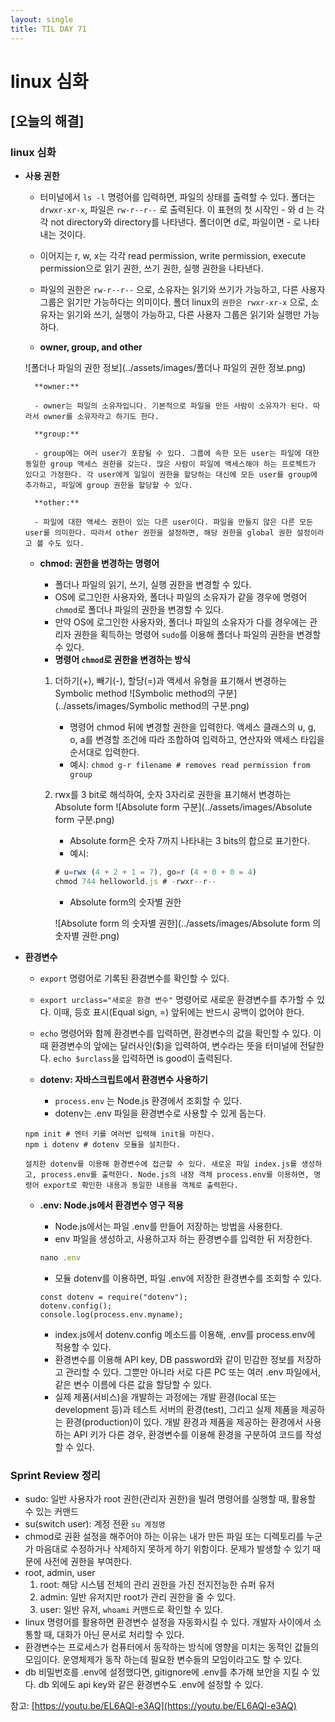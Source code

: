 ```yaml
---
layout: single
title: TIL DAY 71
---
```

# linux 심화

## [오늘의 해결]

### linux 심화

- **사용 권한**
    - 터미널에서 `ls -l` 명령어를 입력하면, 파일의 상태를 출력할 수 있다. 폴더는 `drwxr-xr-x`, 파일은 `rw-r--r--` 로 출력된다. 이 표현의 첫 시작인 - 와 d 는 각각 not directory와 directory를 나타낸다. 폴더이면 d로, 파일이면 - 로 나타내는 것이다.
    - 이어지는 r, w, x는 각각 read permission, write permission, execute permission으로 읽기 권한, 쓰기 권한, 실행 권한을 나타낸다.
    - 파일의 권한은 `rw-r--r--` 으로, 소유자는 읽기와 쓰기가 가능하고, 다른 사용자 그룹은 읽기만 가능하다는 의미이다. 폴더 linux의 `권한은 rwxr-xr-x` 으로, 소유자는 읽기와 쓰기, 실행이 가능하고, 다른 사용자 그룹은 읽기와 실행만 가능하다.
    
    - **owner, group, and other**
        
    ![폴더나 파일의 권한 정보](../assets/images/폴더나 파일의 권한 정보.png)
	  
	    **owner:**
	    
	    - owner는 파일의 소유자입니다. 기본적으로 파일을 만든 사람이 소유자가 된다. 따라서 owner를 소유자라고 하기도 한다.
	    
	    **group:**
	    
	    - group에는 여러 user가 포함될 수 있다. 그룹에 속한 모든 user는 파일에 대한 동일한 group 액세스 권한을 갖는다. 많은 사람이 파일에 액세스해야 하는 프로젝트가 있다고 가정한다. 각 user에게 일일이 권한을 할당하는 대신에 모든 user를 group에 추가하고, 파일에 group 권한을 할당할 수 있다.
	    
	    **other:**
	    
	    - 파일에 대한 액세스 권한이 있는 다른 user이다. 파일을 만들지 않은 다른 모든 user를 의미한다. 따라서 other 권한을 설정하면, 해당 권한을 global 권한 설정이라고 볼 수도 있다.
	    
	- **chmod: 권한을 변경하는 명령어**
	    - 폴더나 파일의 읽기, 쓰기, 실행 권한을 변경할 수 있다.
	    - OS에 로그인한 사용자와, 폴더나 파일의 소유자가 같을 경우에 명령어 `chmod`로 폴더나 파일의 권한을 변경할 수 있다.
	    - 만약 OS에 로그인한 사용자와, 폴더나 파일의 소유자가 다를 경우에는 관리자 권한을 획득하는 명령어 `sudo`를 이용해 폴더나 파일의 권한을 변경할 수 있다.
	    - **명령어 `chmod`로 권한을 변경하는 방식**
		
		1. 더하기(+), 빼기(-), 할당(=)과 액세서 유형을 표기해서 변경하는 Symbolic method
		    ![Symbolic method의 구분](../assets/images/Symbolic method의 구분.png)
		    
		    - 명령어 chmod 뒤에 변경할 권한을 입력한다. 액세스 클래스의 u, g, o, a를 변경할 조건에 따라 조합하여 입력하고, 연산자와 액세스 타입을 순서대로 입력한다.
		    - 예시: `chmod g-r filename # removes read permission from group`
		
		2. rwx를 3 bit로 해석하여, 숫자 3자리로 권한을 표기해서 변경하는 Absolute form
		    ![Absolute form 구분](../assets/images/Absolute form 구분.png)
		    
		    - Absolute form은 숫자 7까지 나타내는 3 bits의 합으로 표기한다.
		    - 예시:
		    
		    ```jsx
		    # u=rwx (4 + 2 + 1 = 7), go=r (4 + 0 + 0 = 4)
		    chmod 744 helloworld.js # -rwxr--r--
		    ```
		    
		    - Absolute form의 숫자별 권한
			
		    ![Absolute form 의 숫자별 권한](../assets/images/Absolute form 의 숫자별 권한.png)
			
                    

- **환경변수**
    - `export` 명령어로 기록된 환경변수를 확인할 수 있다.
    - `export urclass="새로운 환경 변수"` 명령어로 새로운 환경변수를 추가할 수 있다. 이때, 등호 표시(Equal sign, =) 앞뒤에는 반드시 공백이 없어야 한다.
    - `echo` 명령어와 함께 환경변수를 입력하면, 환경변수의 값을 확인할 수 있다. 이때 환경변수의 앞에는 달러사인($)을 입력하여, 변수라는 뜻을 터미널에 전달한다. `echo $urclass`을 입력하면 is good이 출력된다.
    
    - **dotenv: 자바스크립트에서 환경변수 사용하기**
        - `process.env` 는 Node.js 환경에서 조회할 수 있다.
        - dotenv는 .env 파일을 환경변수로 사용할 수 있게 돕는다.
    
    ```
    npm init # 엔터 키를 여러번 입력해 init을 마친다.
    npm i dotenv # dotenv 모듈을 설치한다.
    
    설치한 dotenv를 이용해 환경변수에 접근할 수 있다. 새로운 파일 index.js를 생성하고, process.env를 출력한다. Node.js의 내장 객체 process.env를 이용하면, 명령어 export로 확인한 내용과 동일한 내용을 객체로 출력한다.
    ```
    
    - **.env: Node.js에서 환경변수 영구 적용**
        - Node.js에서는 파일 .env를 만들어 저장하는 방법을 사용한다.
        - env 파일을 생성하고, 사용하고자 하는 환경변수를 입력한 뒤 저장한다.
        
        ```jsx
        nano .env
        ```
        
        - 모듈 dotenv를 이용하면, 파일 .env에 저장한 환경변수를 조회할 수 있다.
        
        ```
        const dotenv = require("dotenv");
        dotenv.config();
        console.log(process.env.myname);
        ```
        
        - index.js에서 dotenv.config 메소드를 이용해, .env를 process.env에 적용할 수 있다.
        - 환경변수를 이용해 API key, DB password와 같이 민감한 정보를 저장하고 관리할 수 있다. 그뿐만 아니라 서로 다른 PC 또는 여러 .env 파일에서, 같은 변수 이름에 다른 값을 할당할 수 있다.
        - 실제 제품(서비스)을 개발하는 과정에는 개발 환경(local 또는 development 등)과 테스트 서버의 환경(test), 그리고 실제 제품을 제공하는 환경(production)이 있다. 개발 환경과 제품을 제공하는 환경에서 사용하는 API 키가 다른 경우, 환경변수를 이용해 환경을 구분하여 코드를 작성할 수 있다.
        

### Sprint Review 정리

- sudo: 일반 사용자가 root 권한(관리자 권한)을 빌려 명령어를 실행할 때, 활용할 수 있는 커맨드
- su(switch user): 계정 전환 `su 계정명`
- chmod로 권환 설정을 해주어야 하는 이유는 내가 만든 파일 또는 디렉토리를 누군가 마음대로 수정하거나 삭제하지 못하게 하기 위함이다. 문제가 발생할 수 있기 때문에 사전에 권한을 부여한다.
- root, admin, user
    1. root: 해당 시스템 전체의 관리 권한을 가진 전지전능한 슈퍼 유저
    2. admin: 일반 유저지만 root가 관리 권한을 줄 수 있다.
    3. user: 일반 유저, `whoami` 커맨드로 확인할 수 있다.
- linux 명령어를 활용하면 환경변수 설정을 자동화시킬 수 있다. 개발자 사이에서 소통할 때, 대화가 아닌 문서로 처리할 수 있다.
- 환경변수는 프로세스가 컴퓨터에서 동작하는 방식에 영향을 미치는 동적인 값들의 모임이다. 운영체제가 동작 하는데 필요한 변수들의 모임이라고도 할 수 있다.
- db 비밀번호를 .env에 설정했다면, gitignore에 .env를 추가해 보안을 지킬 수 있다. db 외에도 api key와 같은 환경변수도 .env에 설정할 수 있다.

참고: [https://youtu.be/EL6AQl-e3AQ](https://youtu.be/EL6AQl-e3AQ)
